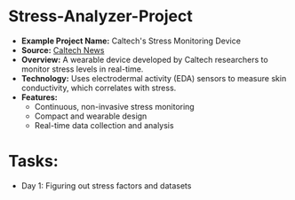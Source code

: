 # Stress-Analyzer-Project

- **Example Project Name:** Caltech's Stress Monitoring Device  
- **Source:** [Caltech News](https://www.caltech.edu/about/news/measuring-stress)  
- **Overview:** A wearable device developed by Caltech researchers to monitor stress levels in real-time.  
- **Technology:** Uses electrodermal activity (EDA) sensors to measure skin conductivity, which correlates with stress.  
- **Features:**  
  - Continuous, non-invasive stress monitoring  
  - Compact and wearable design  
  - Real-time data collection and analysis

# Tasks:   

- Day 1: Figuring out stress factors and datasets
